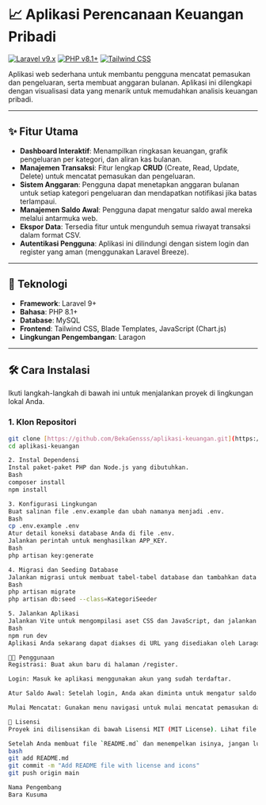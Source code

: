 # 📈 Aplikasi Perencanaan Keuangan Pribadi

[![Laravel v9.x](https://img.shields.io/badge/Laravel-9.x-FF2D20?style=for-the-badge&logo=laravel&logoColor=white)](https://laravel.com)
[![PHP v8.1+](https://img.shields.io/badge/PHP-8.1+-777BB4?style=for-the-badge&logo=php&logoColor=white)](https://php.net)
[![Tailwind CSS](https://img.shields.io/badge/Tailwind_CSS-3.0+-06B6D4?style=for-the-badge&logo=tailwind-css&logoColor=white)](https://tailwindcss.com)

Aplikasi web sederhana untuk membantu pengguna mencatat pemasukan dan pengeluaran, serta membuat anggaran bulanan. Aplikasi ini dilengkapi dengan visualisasi data yang menarik untuk memudahkan analisis keuangan pribadi.

---

## ✨ Fitur Utama

-   **Dashboard Interaktif**: Menampilkan ringkasan keuangan, grafik pengeluaran per kategori, dan aliran kas bulanan.
-   **Manajemen Transaksi**: Fitur lengkap **CRUD** (Create, Read, Update, Delete) untuk mencatat pemasukan dan pengeluaran.
-   **Sistem Anggaran**: Pengguna dapat menetapkan anggaran bulanan untuk setiap kategori pengeluaran dan mendapatkan notifikasi jika batas terlampaui.
-   **Manajemen Saldo Awal**: Pengguna dapat mengatur saldo awal mereka melalui antarmuka web.
-   **Ekspor Data**: Tersedia fitur untuk mengunduh semua riwayat transaksi dalam format CSV.
-   **Autentikasi Pengguna**: Aplikasi ini dilindungi dengan sistem login dan register yang aman (menggunakan Laravel Breeze).

---

## 🚀 Teknologi

-   **Framework**: Laravel 9+
-   **Bahasa**: PHP 8.1+
-   **Database**: MySQL
-   **Frontend**: Tailwind CSS, Blade Templates, JavaScript (Chart.js)
-   **Lingkungan Pengembangan**: Laragon

---

## 🛠️ Cara Instalasi

Ikuti langkah-langkah di bawah ini untuk menjalankan proyek di lingkungan lokal Anda.

### 1. Klon Repositori

```bash
git clone [https://github.com/BekaGensss/aplikasi-keuangan.git](https://github.com/BekaGensss/aplikasi-keuangan.git)
cd aplikasi-keuangan

2. Instal Dependensi
Instal paket-paket PHP dan Node.js yang dibutuhkan.
Bash
composer install
npm install

3. Konfigurasi Lingkungan
Buat salinan file .env.example dan ubah namanya menjadi .env.
Bash
cp .env.example .env
Atur detail koneksi database Anda di file .env.
Jalankan perintah untuk menghasilkan APP_KEY.
Bash
php artisan key:generate

4. Migrasi dan Seeding Database
Jalankan migrasi untuk membuat tabel-tabel database dan tambahkan data awal kategori.
Bash
php artisan migrate
php artisan db:seed --class=KategoriSeeder

5. Jalankan Aplikasi
Jalankan Vite untuk mengompilasi aset CSS dan JavaScript, dan jalankan server pengembangan Laragon.
Bash
npm run dev
Aplikasi Anda sekarang dapat diakses di URL yang disediakan oleh Laragon (misalnya http://aplikasi-keuangan.test).

👨‍💻 Penggunaan
Registrasi: Buat akun baru di halaman /register.

Login: Masuk ke aplikasi menggunakan akun yang sudah terdaftar.

Atur Saldo Awal: Setelah login, Anda akan diminta untuk mengatur saldo awal Anda.

Mulai Mencatat: Gunakan menu navigasi untuk mulai mencatat pemasukan dan pengeluaran Anda.

📄 Lisensi
Proyek ini dilisensikan di bawah Lisensi MIT (MIT License). Lihat file LICENSE untuk detailnya.

Setelah Anda membuat file `README.md` dan menempelkan isinya, jangan lupa untuk mengunggahnya ke GitHub dengan perintah berikut:
bash
git add README.md
git commit -m "Add README file with license and icons"
git push origin main

Nama Pengembang
Bara Kusuma

